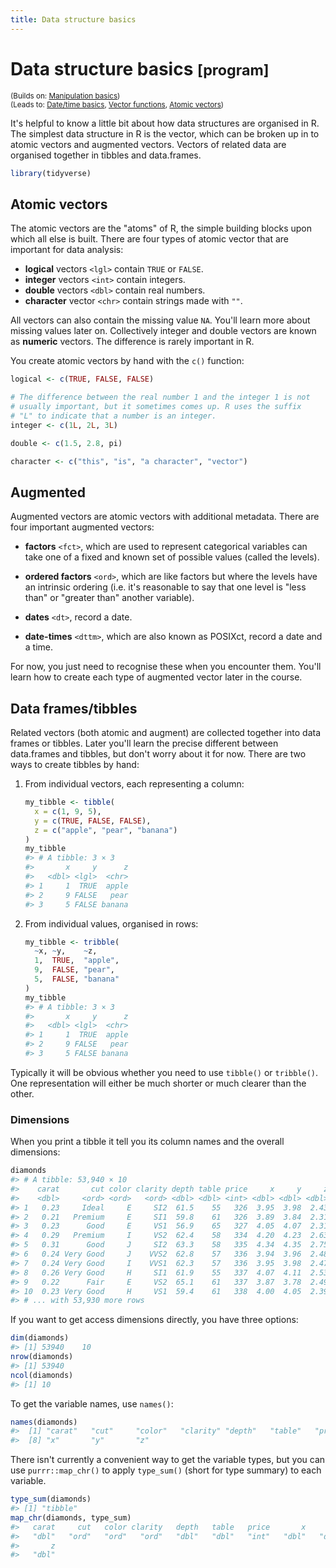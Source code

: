 ```yaml
---
title: Data structure basics
---
```


<!-- Generated automatically from data-structure-basics.yml. Do not edit by hand -->

# Data structure basics <small class='program'>[program]</small>
<small>(Builds on: [Manipulation basics](manip-basics.md))</small>  
<small>(Leads to: [Date/time basics](datetime-basics.md), [Vector functions](vector-functions.md), [Atomic vectors](vectors.md))</small>


It's helpful to know a little bit about how data structures are organised in R. The simplest data structure in R is the vector, which can be broken up in to atomic vectors and augmented vectors. Vectors of related data are organised together in tibbles and data.frames.

``` r
library(tidyverse)
```

Atomic vectors
--------------

The atomic vectors are the "atoms" of R, the simple building blocks upon which all else is built. There are four types of atomic vector that are important for data analysis:

-   **logical** vectors `<lgl>` contain `TRUE` or `FALSE`.
-   **integer** vectors `<int>` contain integers.
-   **double** vectors `<dbl>` contain real numbers.
-   **character** vector `<chr>` contain strings made with `""`.

All vectors can also contain the missing value `NA`. You'll learn more about missing values later on. Collectively integer and double vectors are known as **numeric** vectors. The difference is rarely important in R.

You create atomic vectors by hand with the `c()` function:

``` r
logical <- c(TRUE, FALSE, FALSE)

# The difference between the real number 1 and the integer 1 is not 
# usually important, but it sometimes comes up. R uses the suffix 
# "L" to indicate that a number is an integer.
integer <- c(1L, 2L, 3L)

double <- c(1.5, 2.8, pi)

character <- c("this", "is", "a character", "vector")
```

Augmented
---------

Augmented vectors are atomic vectors with additional metadata. There are four important augmented vectors:

-   **factors** `<fct>`, which are used to represent categorical variables can take one of a fixed and known set of possible values (called the levels).

-   **ordered factors** `<ord>`, which are like factors but where the levels have an intrinsic ordering (i.e. it's reasonable to say that one level is "less than" or "greater than" another variable).

-   **dates** `<dt>`, record a date.

-   **date-times** `<dttm>`, which are also known as POSIXct, record a date and a time.

For now, you just need to recognise these when you encounter them. You'll learn how to create each type of augmented vector later in the course.

Data frames/tibbles
-------------------

Related vectors (both atomic and augment) are collected together into data frames or tibbles. Later you'll learn the precise different between data.frames and tibbles, but don't worry about it for now. There are two ways to create tibbles by hand:

1.  From individual vectors, each representing a column:

    ``` r
    my_tibble <- tibble(
      x = c(1, 9, 5),
      y = c(TRUE, FALSE, FALSE),
      z = c("apple", "pear", "banana")
    )
    my_tibble
    #> # A tibble: 3 × 3
    #>       x     y      z
    #>   <dbl> <lgl>  <chr>
    #> 1     1  TRUE  apple
    #> 2     9 FALSE   pear
    #> 3     5 FALSE banana
    ```

2.  From individual values, organised in rows:

    ``` r
    my_tibble <- tribble(
      ~x, ~y,    ~z,
      1,  TRUE,  "apple",
      9,  FALSE, "pear",
      5,  FALSE, "banana"
    )
    my_tibble
    #> # A tibble: 3 × 3
    #>       x     y      z
    #>   <dbl> <lgl>  <chr>
    #> 1     1  TRUE  apple
    #> 2     9 FALSE   pear
    #> 3     5 FALSE banana
    ```

Typically it will be obvious whether you need to use `tibble()` or `tribble()`. One representation will either be much shorter or much clearer than the other.

### Dimensions

When you print a tibble it tell you its column names and the overall dimensions:

``` r
diamonds
#> # A tibble: 53,940 × 10
#>    carat       cut color clarity depth table price     x     y     z
#>    <dbl>     <ord> <ord>   <ord> <dbl> <dbl> <int> <dbl> <dbl> <dbl>
#> 1   0.23     Ideal     E     SI2  61.5    55   326  3.95  3.98  2.43
#> 2   0.21   Premium     E     SI1  59.8    61   326  3.89  3.84  2.31
#> 3   0.23      Good     E     VS1  56.9    65   327  4.05  4.07  2.31
#> 4   0.29   Premium     I     VS2  62.4    58   334  4.20  4.23  2.63
#> 5   0.31      Good     J     SI2  63.3    58   335  4.34  4.35  2.75
#> 6   0.24 Very Good     J    VVS2  62.8    57   336  3.94  3.96  2.48
#> 7   0.24 Very Good     I    VVS1  62.3    57   336  3.95  3.98  2.47
#> 8   0.26 Very Good     H     SI1  61.9    55   337  4.07  4.11  2.53
#> 9   0.22      Fair     E     VS2  65.1    61   337  3.87  3.78  2.49
#> 10  0.23 Very Good     H     VS1  59.4    61   338  4.00  4.05  2.39
#> # ... with 53,930 more rows
```

If you want to get access dimensions directly, you have three options:

``` r
dim(diamonds)
#> [1] 53940    10
nrow(diamonds)
#> [1] 53940
ncol(diamonds)
#> [1] 10
```

To get the variable names, use `names()`:

``` r
names(diamonds)
#>  [1] "carat"   "cut"     "color"   "clarity" "depth"   "table"   "price"  
#>  [8] "x"       "y"       "z"
```

There isn't currently a convenient way to get the variable types, but you can use `purrr::map_chr()` to apply `type_sum()` (short for type summary) to each variable.

``` r
type_sum(diamonds)
#> [1] "tibble"
map_chr(diamonds, type_sum)
#>   carat     cut   color clarity   depth   table   price       x       y 
#>   "dbl"   "ord"   "ord"   "ord"   "dbl"   "dbl"   "int"   "dbl"   "dbl" 
#>       z 
#>   "dbl"
```

